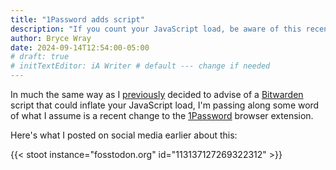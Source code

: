 ```yaml
---
title: "1Password adds script"
description: "If you count your JavaScript load, be aware of this recent change to the 1Password browser extension."
author: Bryce Wray
date: 2024-09-14T12:54:00-05:00
# draft: true
# initTextEditor: iA Writer # default --- change if needed
---
```


In much the same way as I [previously](/posts/2023/11/take-note-new-bitwarden-script) decided to advise of a [Bitwarden](https://bitwarden.com/) script that could inflate your JavaScript load, I'm passing along some word of what I assume is a recent change to the [1Password](https://1password.com) browser extension.

<!--more-->

Here's what I posted on social media earlier about this:

{{< stoot instance="fosstodon.org" id="113137127269322312" >}}

<!--

The @1password browser extension adds `injected.js` (674 Kb) to each page.

If you use this extension and are trying to measure your pages’ download size, be sure to filter out this script by name in the Inspector view of your preferred browser **or** just use Inspector within a private/“incognito” tab/window.

#WebDev #WebDevTips #HTML #JS #JavaScript #1Password #Browser

https://fosstodon.org/@BryceWrayTX/113137127269322312

2024-09-14-1239CDT

-->


